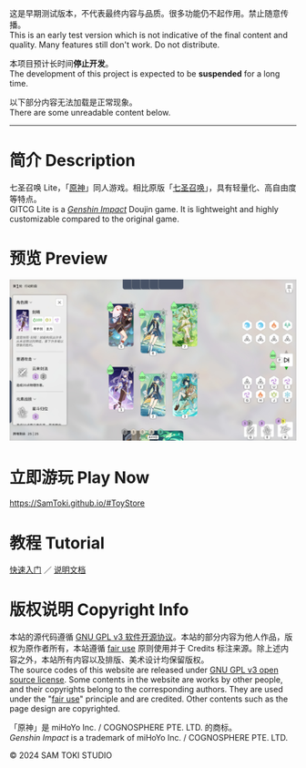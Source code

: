 这是早期测试版本，不代表最终内容与品质。很多功能仍不起作用。禁止随意传播。<br>
This is an early test version which is not indicative of the final content and quality. Many features still don't work. Do not distribute.

本项目预计长时间**停止开发**。<br>
The development of this project is expected to be **suspended** for a long time.

以下部分内容无法加载是正常现象。<br>
There are some unreadable content below.

----------

# 简介 Description

七圣召唤 Lite，「[原神](https://zh.moegirl.org.cn/原神)」同人游戏。相比原版「[七圣召唤](https://zh.moegirl.org.cn/七圣召唤)」，具有轻量化、高自由度等特点。<br>
GITCG Lite is a [*Genshin Impact*](https://genshin-impact.fandom.com/wiki/Genshin_Impact) Doujin game. It is lightweight and highly customizable compared to the original game.

# 预览 Preview

![预览 Preview](/PREVIEW/预览%20Preview.jpg)

# 立即游玩 Play Now

https://SamToki.github.io/#ToyStore

# 教程 Tutorial

[快速入门](/PROJECT/GITCGLite/docs/七圣召唤%20Lite%20快速入门.pdf) ／ [说明文档](/PROJECT/GITCGLite/docs/七圣召唤%20Lite%20说明文档.pdf)

# 版权说明 Copyright Info

本站的源代码遵循 [GNU GPL v3 软件开源协议](https://www.gnu.org/licenses/gpl-3.0.en.html)。本站的部分内容为他人作品，版权为原作者所有，本站遵循 [fair use](https://zh.wikipedia.org/wiki/fair_use) 原则使用并于 Credits 标注来源。除上述内容之外，本站所有内容以及排版、美术设计均保留版权。<br>
The source codes of this website are released under [GNU GPL v3 open source license](https://www.gnu.org/licenses/gpl-3.0.en.html). Some contents in the website are works by other people, and their copyrights belong to the corresponding authors. They are used under the "[fair use](https://en.wikipedia.org/wiki/fair_use)" principle and are credited. Other contents such as the page design are copyrighted.

「原神」是 miHoYo Inc. / COGNOSPHERE PTE. LTD. 的商标。<br>
*Genshin Impact* is a trademark of miHoYo Inc. / COGNOSPHERE PTE. LTD.

© 2024 SAM TOKI STUDIO
